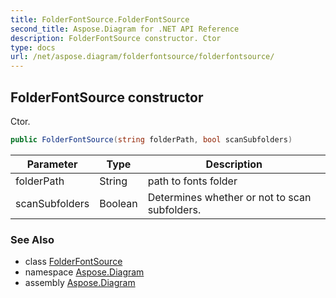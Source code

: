 ```yaml
---
title: FolderFontSource.FolderFontSource
second_title: Aspose.Diagram for .NET API Reference
description: FolderFontSource constructor. Ctor
type: docs
url: /net/aspose.diagram/folderfontsource/folderfontsource/
---
```

## FolderFontSource constructor

Ctor.

```csharp
public FolderFontSource(string folderPath, bool scanSubfolders)
```

| Parameter | Type | Description |
| --- | --- | --- |
| folderPath | String | path to fonts folder |
| scanSubfolders | Boolean | Determines whether or not to scan subfolders. |

### See Also

* class [FolderFontSource](../)
* namespace [Aspose.Diagram](../../folderfontsource/)
* assembly [Aspose.Diagram](../../../)


